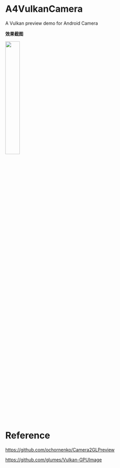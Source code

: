 # A4VulkanCamera
A Vulkan preview demo for Android Camera

**效果截图**
<div align="left">
<img src=./Screenshots/Screenshot_20240301_200640.png.jpg width=30% />
</div>

# Reference
https://github.com/ochornenko/Camera2GLPreview

https://github.com/glumes/Vulkan-GPUImage